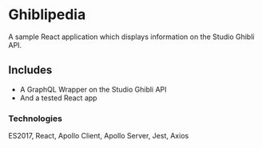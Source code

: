# Ghiblipedia

A sample React application which displays information on the Studio Ghibli API.

## Includes

* A GraphQL Wrapper on the Studio Ghibli API
* And a tested React app

### Technologies

ES2017, React, Apollo Client, Apollo Server, Jest, Axios
